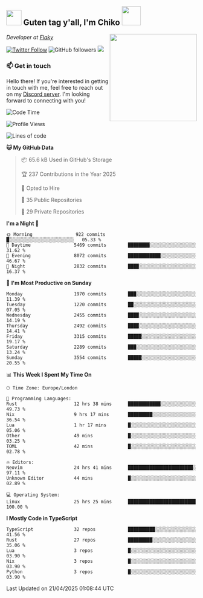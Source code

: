 <h2><img src="https://cdn.discordapp.com/emojis/1100181376730402906.gif?quality=lossless" width="40"> Guten tag y'all, I'm Chiko <img src="https://a.ppy.sh/15907233" width="50"></h2>
<a href="https://cataas.com"><img align='right' src="https://cataas.com/cat" width="230"></a>
<p><em>Developer at <a href="https://github.com/FlakySL">Flaky</a></em></p>

[![Twitter Follow](https://img.shields.io/twitter/follow/chikoxq?label=Follow)](https://twitter.com/intent/follow?screen_name=chikoxq)
![GitHub followers](https://img.shields.io/github/followers/chikof?label=Follow&style=social)
![](https://komarev.com/ghpvc/?username=chikof&color=blue)

### 📫 Get in touch
Hello there! If you're interested in getting in touch with me, feel free to reach out on my [Discord server](https://discord.gg/sejc7TnX6N). I'm looking forward to connecting with you!

<!--START_SECTION:waka-->
![Code Time](http://img.shields.io/badge/Code%20Time-2%2C253%20hrs%207%20mins-blue)

![Profile Views](http://img.shields.io/badge/Profile%20Views-1-blue)

![Lines of code](https://img.shields.io/badge/From%20Hello%20World%20I%27ve%20Written-9.3%20million%20lines%20of%20code-blue)

**🐱 My GitHub Data** 

> 📦 65.6 kB Used in GitHub's Storage 
 > 
> 🏆 237 Contributions in the Year 2025
 > 
> 💼 Opted to Hire
 > 
> 📜 35 Public Repositories 
 > 
> 🔑 29 Private Repositories 
 > 
**I'm a Night 🦉** 

```text
🌞 Morning                922 commits         █░░░░░░░░░░░░░░░░░░░░░░░░   05.33 % 
🌆 Daytime                5469 commits        ████████░░░░░░░░░░░░░░░░░   31.62 % 
🌃 Evening                8072 commits        ████████████░░░░░░░░░░░░░   46.67 % 
🌙 Night                  2832 commits        ████░░░░░░░░░░░░░░░░░░░░░   16.37 % 
```
📅 **I'm Most Productive on Sunday** 

```text
Monday                   1970 commits        ███░░░░░░░░░░░░░░░░░░░░░░   11.39 % 
Tuesday                  1220 commits        ██░░░░░░░░░░░░░░░░░░░░░░░   07.05 % 
Wednesday                2455 commits        ████░░░░░░░░░░░░░░░░░░░░░   14.19 % 
Thursday                 2492 commits        ████░░░░░░░░░░░░░░░░░░░░░   14.41 % 
Friday                   3315 commits        █████░░░░░░░░░░░░░░░░░░░░   19.17 % 
Saturday                 2289 commits        ███░░░░░░░░░░░░░░░░░░░░░░   13.24 % 
Sunday                   3554 commits        █████░░░░░░░░░░░░░░░░░░░░   20.55 % 
```


📊 **This Week I Spent My Time On** 

```text
🕑︎ Time Zone: Europe/London

💬 Programming Languages: 
Rust                     12 hrs 38 mins      ████████████░░░░░░░░░░░░░   49.73 % 
Nix                      9 hrs 17 mins       █████████░░░░░░░░░░░░░░░░   36.54 % 
Lua                      1 hr 17 mins        █░░░░░░░░░░░░░░░░░░░░░░░░   05.06 % 
Other                    49 mins             █░░░░░░░░░░░░░░░░░░░░░░░░   03.25 % 
TOML                     42 mins             █░░░░░░░░░░░░░░░░░░░░░░░░   02.78 % 

🔥 Editors: 
Neovim                   24 hrs 41 mins      ████████████████████████░   97.11 % 
Unknown Editor           44 mins             █░░░░░░░░░░░░░░░░░░░░░░░░   02.89 % 

💻 Operating System: 
Linux                    25 hrs 25 mins      █████████████████████████   100.00 % 
```

**I Mostly Code in TypeScript** 

```text
TypeScript               32 repos            ██████████░░░░░░░░░░░░░░░   41.56 % 
Rust                     27 repos            █████████░░░░░░░░░░░░░░░░   35.06 % 
Lua                      3 repos             █░░░░░░░░░░░░░░░░░░░░░░░░   03.90 % 
Nix                      3 repos             █░░░░░░░░░░░░░░░░░░░░░░░░   03.90 % 
Python                   3 repos             █░░░░░░░░░░░░░░░░░░░░░░░░   03.90 % 
```




 Last Updated on 21/04/2025 01:08:44 UTC
<!--END_SECTION:waka-->


<!--
<p align="center">
     <a href="https://discord.gg/HhybNhchcC"><img src="https://invidget.switchblade.xyz/sejc7TnX6N" align="center" ><a>
</p> 
-->
